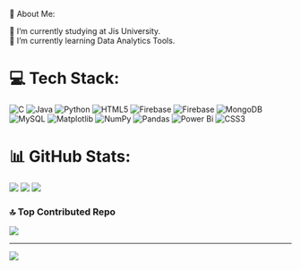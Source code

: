 💫 About Me:

<!--
**DHRUBOJYOTIMONDAL0/DHRUBOJYOTIMONDAL0** is a ✨ _special_ ✨ repository because its `README.md` (this file) appears on your GitHub profile.

Here are some ideas to get you started:
-->
 🔭 I’m currently studying at  Jis University.<br>🌱 I’m currently learning Data Analytics Tools.




# 💻 Tech Stack:
![C](https://img.shields.io/badge/c-%2300599C.svg?style=plastic&logo=c&logoColor=white) ![Java](https://img.shields.io/badge/java-%23ED8B00.svg?style=plastic&logo=openjdk&logoColor=white) ![Python](https://img.shields.io/badge/python-3670A0?style=plastic&logo=python&logoColor=ffdd54) ![HTML5](https://img.shields.io/badge/html5-%23E34F26.svg?style=plastic&logo=html5&logoColor=white) ![Firebase](https://img.shields.io/badge/firebase-%23039BE5.svg?style=plastic&logo=firebase) ![Firebase](https://img.shields.io/badge/firebase-a08021?style=plastic&logo=firebase&logoColor=ffcd34) ![MongoDB](https://img.shields.io/badge/MongoDB-%234ea94b.svg?style=plastic&logo=mongodb&logoColor=white) ![MySQL](https://img.shields.io/badge/mysql-4479A1.svg?style=plastic&logo=mysql&logoColor=white) ![Matplotlib](https://img.shields.io/badge/Matplotlib-%23ffffff.svg?style=plastic&logo=Matplotlib&logoColor=black) ![NumPy](https://img.shields.io/badge/numpy-%23013243.svg?style=plastic&logo=numpy&logoColor=white) ![Pandas](https://img.shields.io/badge/pandas-%23150458.svg?style=plastic&logo=pandas&logoColor=white) ![Power Bi](https://img.shields.io/badge/power_bi-F2C811?style=plastic&logo=powerbi&logoColor=black) ![CSS3](https://img.shields.io/badge/css3-%231572B6.svg?style=plastic&logo=css3&logoColor=white)
# 📊 GitHub Stats:
![](https://github-readme-stats.vercel.app/api?username=DHRUBOJYOTIMONDAL0&theme=midnight-purple&hide_border=false&include_all_commits=false&count_private=false)
![](https://github-readme-streak-stats.herokuapp.com/?user=DHRUBOJYOTIMONDAL0&theme=midnight-purple&hide_border=false)
![](https://github-readme-stats.vercel.app/api/top-langs/?username=DHRUBOJYOTIMONDAL0&theme=midnight-purple&hide_border=false&include_all_commits=false&count_private=false&layout=compact)

### 🔝 Top Contributed Repo
![](https://github-contributor-stats.vercel.app/api?username=DHRUBOJYOTIMONDAL0&limit=5&theme=midnight-purple&combine_all_yearly_contributions=true)

---
[![](https://visitcount.itsvg.in/api?id=DHRUBOJYOTIMONDAL0&icon=0&color=0)](https://visitcount.itsvg.in)

<!-- Proudly created with GPRM ( https://gprm.itsvg.in ) -->
